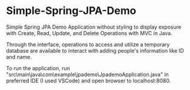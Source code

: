 ﻿# Simple-Spring-JPA-Demo

Simple Spring JPA Demo Application without styling to display exposure with Create, Read, Update, and Delete Operations with MVC in Java. 

Through the interface, operations to access and utilize a temporary database are available to interact with adding people's information like ID and name. 

To run the application, run "src\main\java\com\example\jpademo\JpademoApplication.java" in preferred IDE (I used VSCode) and open browser to localhost:8080.
